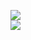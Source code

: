[![](https://img.shields.io/badge/Made%20With-Github%20Spray-lightgrey.svg?style=for-the-badge&logo=github)](https://github.com/Annihil/github-spray#10571)  
[![](https://i.imgur.com/2DrTn0Z.gif)](https://github.com/Annihil/github-spray)